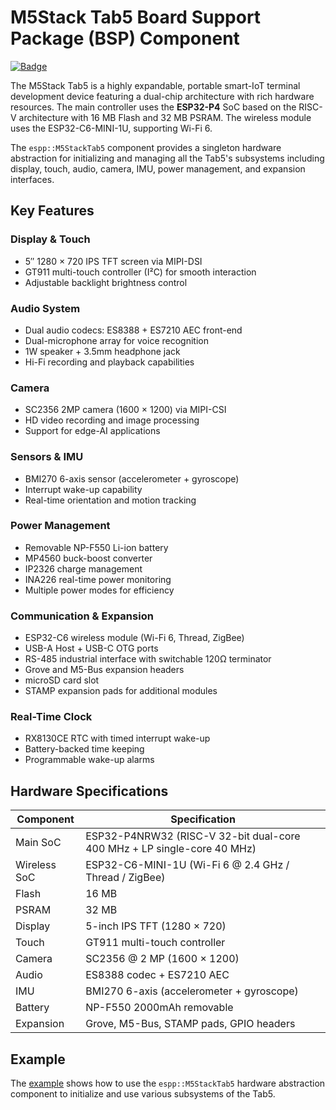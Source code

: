 # M5Stack Tab5 Board Support Package (BSP) Component

[![Badge](https://components.espressif.com/components/espp/m5stack-tab5/badge.svg)](https://components.espressif.com/components/espp/m5stack-tab5)

The M5Stack Tab5 is a highly expandable, portable smart-IoT terminal development device featuring a dual-chip architecture with rich hardware resources. The main controller uses the **ESP32-P4** SoC based on the RISC-V architecture with 16 MB Flash and 32 MB PSRAM. The wireless module uses the ESP32-C6-MINI-1U, supporting Wi-Fi 6.

The `espp::M5StackTab5` component provides a singleton hardware abstraction for initializing and managing all the Tab5's subsystems including display, touch, audio, camera, IMU, power management, and expansion interfaces.

## Key Features

### Display & Touch
- 5″ 1280 × 720 IPS TFT screen via MIPI-DSI
- GT911 multi-touch controller (I²C) for smooth interaction
- Adjustable backlight brightness control

### Audio System
- Dual audio codecs: ES8388 + ES7210 AEC front-end
- Dual-microphone array for voice recognition
- 1W speaker + 3.5mm headphone jack
- Hi-Fi recording and playback capabilities

### Camera
- SC2356 2MP camera (1600 × 1200) via MIPI-CSI
- HD video recording and image processing
- Support for edge-AI applications

### Sensors & IMU
- BMI270 6-axis sensor (accelerometer + gyroscope)
- Interrupt wake-up capability
- Real-time orientation and motion tracking

### Power Management
- Removable NP-F550 Li-ion battery
- MP4560 buck-boost converter
- IP2326 charge management
- INA226 real-time power monitoring
- Multiple power modes for efficiency

### Communication & Expansion
- ESP32-C6 wireless module (Wi-Fi 6, Thread, ZigBee)
- USB-A Host + USB-C OTG ports
- RS-485 industrial interface with switchable 120Ω terminator
- Grove and M5-Bus expansion headers
- microSD card slot
- STAMP expansion pads for additional modules

### Real-Time Clock
- RX8130CE RTC with timed interrupt wake-up
- Battery-backed time keeping
- Programmable wake-up alarms

## Hardware Specifications

| Component | Specification |
|-----------|---------------|
| Main SoC | ESP32-P4NRW32 (RISC-V 32-bit dual-core 400 MHz + LP single-core 40 MHz) |
| Wireless SoC | ESP32-C6-MINI-1U (Wi-Fi 6 @ 2.4 GHz / Thread / ZigBee) |
| Flash | 16 MB |
| PSRAM | 32 MB |
| Display | 5-inch IPS TFT (1280 × 720) |
| Touch | GT911 multi-touch controller |
| Camera | SC2356 @ 2 MP (1600 × 1200) |
| Audio | ES8388 codec + ES7210 AEC |
| IMU | BMI270 6-axis (accelerometer + gyroscope) |
| Battery | NP-F550 2000mAh removable |
| Expansion | Grove, M5-Bus, STAMP pads, GPIO headers |

## Example

The [example](./example) shows how to use the `espp::M5StackTab5` hardware abstraction component to initialize and use various subsystems of the Tab5.


